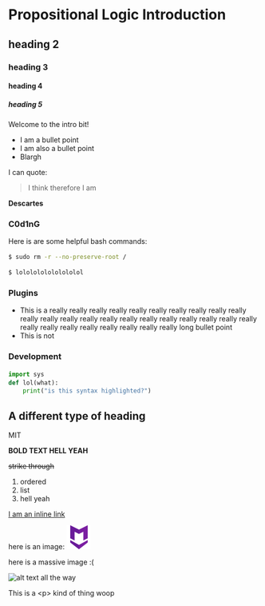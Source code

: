 # Propositional Logic Introduction
## heading 2
### heading 3
#### heading 4
##### heading 5

Welcome to the intro bit!

  - I am a bullet point
  - I am also a bullet point
  - Blargh

I can quote:
> I think therefore I am

**Descartes**

### C0d1nG

Here is are some helpful bash commands:

```sh
$ sudo rm -r --no-preserve-root /
```

```sh
$ lololololololololol
```

### Plugins

* This is a really really really really really really really really really really really really really really really really really really really really really really really really really really really really really really long bullet point
* This is not

### Development
```python
import sys
def lol(what):
    print("is this syntax highlighted?")
```

A different type of heading
----

MIT


**BOLD TEXT HELL YEAH**

~~strike through~~

1. ordered
2. list
3. hell yeah

[I am an inline link](https://www.google.com)

here is an image:
![alt text](https://github.com/adam-p/markdown-here/raw/master/src/common/images/icon48.png "Logo Title Text 1")

here is a massive image :(

![alt text all the way](https://usatftw.files.wordpress.com/2015/07/xxx_travel-kiawah-island-beach-17234_49734857.jpg "aligator title text")

<p>This is a &lt;p&gt; kind of thing woop</p>
